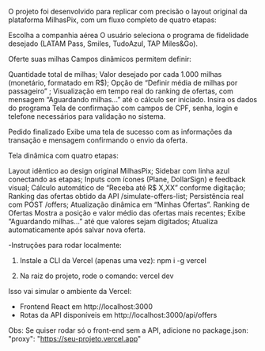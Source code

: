 O projeto foi desenvolvido para replicar com precisão o layout original da plataforma MilhasPix, com um fluxo completo de quatro etapas:

Escolha a companhia aérea O usuário seleciona o programa de fidelidade desejado (LATAM Pass, Smiles, TudoAzul, TAP Miles&Go).

Oferte suas milhas Campos dinâmicos permitem definir:

Quantidade total de milhas;
Valor desejado por cada 1.000 milhas (monetário, formatado em R$);
Opção de “Definir média de milhas por passageiro” ;
Visualização em tempo real do ranking de ofertas, com mensagem “Aguardando milhas...” até o cálculo ser iniciado.
Insira os dados do programa Tela de confirmação com campos de CPF, senha, login e telefone necessários para validação no sistema.

Pedido finalizado Exibe uma tela de sucesso com as informações da transação e mensagem confirmando o envio da oferta.

Tela dinâmica com quatro etapas:

Layout idêntico ao design original MilhasPix;
Sidebar com linha azul conectando as etapas;
Inputs com ícones (Plane, DollarSign) e feedback visual;
Cálculo automático de “Receba até R$ X,XX” conforme digitação;
Ranking das ofertas obtido da API /simulate-offers-list;
Persistência real com POST /offers;
Atualização dinâmica em “Minhas Ofertas”.
 Ranking de Ofertas
Mostra a posição e valor médio das ofertas mais recentes;
Exibe “Aguardando milhas...” até que valores sejam digitados;
Atualiza automaticamente após salvar nova oferta.


 -Instruções para rodar localmente:
  
  1. Instale a CLI da Vercel (apenas uma vez):
     npm i -g vercel
 
  2. Na raiz do projeto, rode o comando:
     vercel dev
  
  Isso vai simular o ambiente da Vercel:
  - Frontend React em http://localhost:3000
  - Rotas da API disponíveis em http://localhost:3000/api/offers
  
  Obs: Se quiser rodar só o front-end sem a API, adicione no package.json:
     "proxy": "https://seu-projeto.vercel.app"